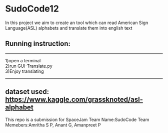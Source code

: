 # SudoCode12
In this project we aim to create an tool which can read American Sign Language(ASL) alphabets and translate them into english text

## Running instruction:
---
1)open a terminal  
2)run GUI-Translate.py  
3)Enjoy translating  

---
dataset used: https://www.kaggle.com/grassknoted/asl-alphabet
---
This repo is a submission for SpaceJam
Team Name:SudoCode
Team Memebers:Amritha S P, Anant G, Amanpreet P